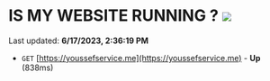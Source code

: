 # IS MY WEBSITE RUNNING ? [![](https://img.shields.io/static/v1?label=Sponsor&message=%E2%9D%A4&logo=GitHub&color=%23fe8e86)](https://github.com/sponsors/<username>)

Last updated: **6/17/2023, 2:36:19 PM**

- `GET` [https://youssefservice.me](https://youssefservice.me) - **Up** (838ms)
